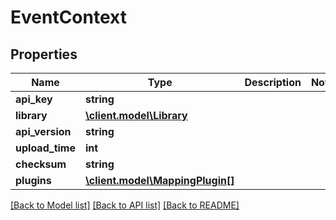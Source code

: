 # EventContext

## Properties
Name | Type | Description | Notes
------------ | ------------- | ------------- | -------------
**api_key** | **string** |  | 
**library** | [**\client.model\Library**](Library.md) |  | 
**api_version** | **string** |  | 
**upload_time** | **int** |  | 
**checksum** | **string** |  | 
**plugins** | [**\client.model\MappingPlugin[]**](MappingPlugin.md) |  | 

[[Back to Model list]](../README.md#documentation-for-models) [[Back to API list]](../README.md#documentation-for-api-endpoints) [[Back to README]](../README.md)


